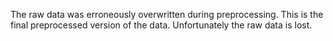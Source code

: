 The raw data was erroneously overwritten during preprocessing. This 
is the final preprocessed version of the data. Unfortunately the
raw data is lost.